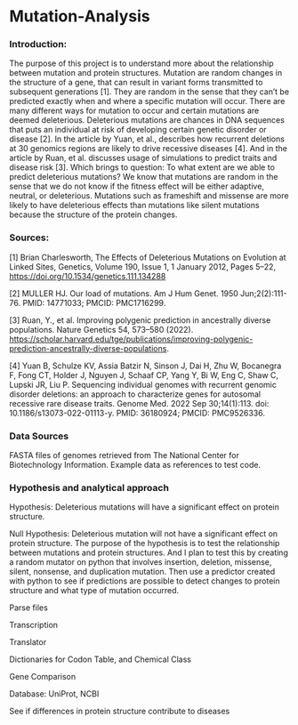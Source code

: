 # Mutation-Analysis

### Introduction:
The purpose of this project is to understand more about the relationship between mutation and protein structures. Mutation are random changes in the structure of a gene, that can result in variant forms transmitted to subsequent generations [1]. They are random in the sense that they can’t be predicted exactly when and where a specific mutation will occur. There are many different ways for mutation to occur and certain mutations are deemed deleterious. Deleterious mutations are chances in DNA sequences that puts an individual at risk of developing certain genetic disorder or disease [2]. In the article by Yuan, et al., describes how recurrent deletions at 30 genomics regions are likely to drive recessive diseases [4]. And in the article by Ruan, et al. discusses usage of simulations to predict traits and disease risk [3]. Which brings to question: To what extent are we able to predict deleterious mutations? We know that mutations are random in the sense that we do not know if the fitness effect will be either adaptive, neutral, or deleterious. Mutations such as frameshift and missense are more likely to have deleterious effects than mutations like silent mutations because the structure of the protein changes.

### Sources:
[1] Brian Charlesworth, The Effects of Deleterious Mutations on Evolution at Linked Sites, Genetics, Volume 190, Issue 1, 1 January 2012, Pages 5–22, https://doi.org/10.1534/genetics.111.134288

[2] MULLER HJ. Our load of mutations. Am J Hum Genet. 1950 Jun;2(2):111-76. PMID: 14771033; PMCID: PMC1716299.

[3] Ruan, Y., et al. Improving polygenic prediction in ancestrally diverse populations. Nature Genetics 54, 573–580 (2022). https://scholar.harvard.edu/tge/publications/improving-polygenic-prediction-ancestrally-diverse-populations.

[4] Yuan B, Schulze KV, Assia Batzir N, Sinson J, Dai H, Zhu W, Bocanegra F, Fong CT, Holder J, Nguyen J, Schaaf CP, Yang Y, Bi W, Eng C, Shaw C, Lupski JR, Liu P. Sequencing individual genomes with recurrent genomic disorder deletions: an approach to characterize genes for autosomal recessive rare disease traits. Genome Med. 2022 Sep 30;14(1):113. doi: 10.1186/s13073-022-01113-y. PMID: 36180924; PMCID: PMC9526336.

### Data Sources
FASTA files of genomes retrieved from The National Center for Biotechnology Information.
Example data as references to test code.

### Hypothesis and analytical approach
Hypothesis: Deleterious mutations will have a significant effect on protein structure.

Null Hypothesis: Deleterious mutation will not have a significant effect on protein structure.
The purpose of the hypothesis is to test the relationship between mutations and protein structures. And I plan to test this by creating a random mutator on python that involves insertion, deletion, missense, silent, nonsense, and duplication mutation. Then use a predictor created with python to see if predictions are possible to detect changes to protein structure and what type of mutation occurred.

Parse files

Transcription

Translator

Dictionaries for Codon Table, and Chemical Class

Gene Comparison

Database: UniProt, NCBI

See if differences in protein structure contribute to diseases
